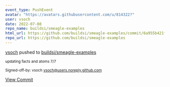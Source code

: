```yaml
---
event_type: PushEvent
avatar: "https://avatars.githubusercontent.com/u/814322?"
user: vsoch
date: 2022-07-08
repo_name: buildsi/smeagle-examples
html_url: https://github.com/buildsi/smeagle-examples/commit/6a955b421f02f3315aa06b2e2efafb6bee30cf0a
repo_url: https://github.com/buildsi/smeagle-examples
---
```


<a href='https://github.com/vsoch' target='_blank'>vsoch</a> pushed to <a href='https://github.com/buildsi/smeagle-examples' target='_blank'>buildsi/smeagle-examples</a>

<small>updating facts and atoms 7/7

Signed-off-by: vsoch <vsoch@users.noreply.github.com></small>

<a href='https://github.com/buildsi/smeagle-examples/commit/6a955b421f02f3315aa06b2e2efafb6bee30cf0a' target='_blank'>View Commit</a>